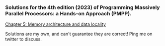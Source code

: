 ### Solutions for the 4th edition (2023) of Programming Massively Parallel Processors: a Hands-on Approach (PMPP).

[Chapter 5: Memory architecture and data locality](chapter_5.md)

Solutions are my own, and can't guarantee they are correct! Ping me on twitter to discuss.
